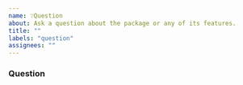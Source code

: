 ```yaml
---
name: ❔Question
about: Ask a question about the package or any of its features.
title: ""
labels: "question"
assignees: ""
---
```


### Question

<!-- Please make sure to provide as much context as possible so we can help you better. -->
